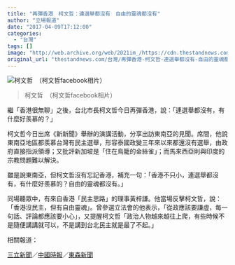 ```yaml
---
title: "再彈香港　柯文哲：連選舉都沒有　自由的靈魂都沒有"
author: "立場報道"
date: "2017-04-09T17:12:00"
categories:
  - "台灣"
tags: []
image: "http://web.archive.org/web/2021im_/https://cdn.thestandnews.com/media/photos/cache/TAIPEI-MAYOR_YNFLi_1200x0.jpg"
original_url: "thestandnews.com/台灣/再彈香港-柯文哲-連選舉都沒有-自由的靈魂都沒有"
---
```

![柯文哲　（柯文哲facebook相片）](http://web.archive.org/web/2021im_/https://cdn.thestandnews.com/media/photos/cache/TAIPEI-MAYOR_YNFLi_1200x0.jpg)

> 柯文哲　（柯文哲facebook相片）

繼「香港很無聊」之後，台北市長柯文哲今日再彈香港，說：「連選舉都沒有，有什麼好羨慕的？」

柯文哲今日出席《新新聞》舉辦的演講活動，分享出訪東南亞的見聞。席間，他說東南亞地區都羨慕台灣有民主選舉，形容泰國政變三年來以來都還沒有選舉，由政府直接指派領導；又批評新加坡是「住在鳥籠的金絲雀」；而馬來西亞則與印度的宗教問題難以解決。

雖是說東南亞，但柯文哲沒有忘記香港，補充一句：「香港不只小，連選舉都沒有，有什麼好羨慕的？自由的靈魂都沒有。」

同場聽眾中，有來自香港「民主思路」的理事黃梓謙。他當場反擊柯文哲，說：「香港沒民主，但有自由靈魂」。曾參選立法會的他表示，「從政應該要謙虛，每一句話、評論都應該要小心」，又提醒柯文哲「政治人物越來越往上爬，有些時候不是隨便講講就可以，不是講到台北民主就是最了不起。」

相關報道：

[三立新聞](http://web.archive.org/web/20210628165059/http://www.setn.com/News.aspx?NewsID=241532)／[中國時報](http://web.archive.org/web/20210628165059/http://www.chinatimes.com/realtimenews/20170409001956-260407)／[東森新聞](http://web.archive.org/web/20210628165059/http://www.ettoday.net/news/20170409/900793.htm)